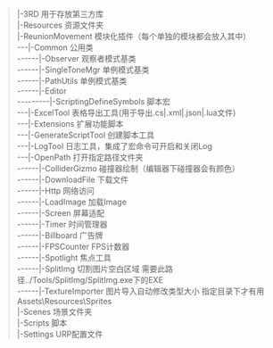 >|-3RD                  用于存放第三方库<br>
|-Resources             资源文件夹<br>
|-ReunionMovement       模块化插件（每个单独的模块都会放入其中）<br>
---|-Common             公用类<br>
------|-Observer        观察者模式基类<br>
------|-SingleToneMgr   单例模式基类<br>
------|-PathUtils       单例模式基类<br>
------|-Editor          <br>
---------|-ScriptingDefineSymbols  脚本宏<br>
---|-ExcelTool          表格导出工具(用于导出.cs|.xml|.json|.lua文件)<br>
---|-Extensions         扩展功能脚本<br>
---|-GenerateScriptTool 创建脚本工具<br>
---|-LogTool            日志工具，集成了宏命令可开启和关闭Log<br>
---|-OpenPath           打开指定路径文件夹<br>
------|-ColliderGizmo   碰撞器绘制（编辑器下碰撞器会有颜色）<br>
------|-DownloadFile    下载文件<br>
------|-Http            网络访问<br>
------|-LoadImage       加载Image<br>
------|-Screen          屏幕适配<br>
------|-Timer           时间管理器<br>
------|-Billboard       广告牌<br>
------|-FPSCounter      FPS计数器<br>
------|-Spotlight       焦点工具<br>
------|-SplitImg        切割图片空白区域  需要此路径../Tools/SplitImg/SplitImg.exe下的EXE<br>
------|-TextureImporter 图片导入自动修改类型大小 指定目录下才有用Assets\Resources\Sprites<br>
|-Scenes                场景文件夹<br>
|-Scripts               脚本<br>
|-Settings              URP配置文件<br>